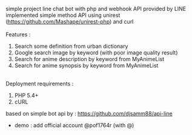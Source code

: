 simple project line chat bot with php and webhook API provided by LINE </br>
implemented simple method API using unirest (https://github.com/Mashape/unirest-php) and curl <br/><br/>
Features : <br/>
1. Search some definition from urban dictionary
2. Google search image by keyword (with poor image quality result)
3. Search for anime description by keyword from MyAnimeList
4. Search for anime synopsis by keyword from MyAnimeList <br/><br/>

Deployment requirements :
1. PHP 5.4+
2. cURL

based on simple bot api by : https://github.com/djsamm88/api-line

- demo : add official account @pof1764r (with @)


